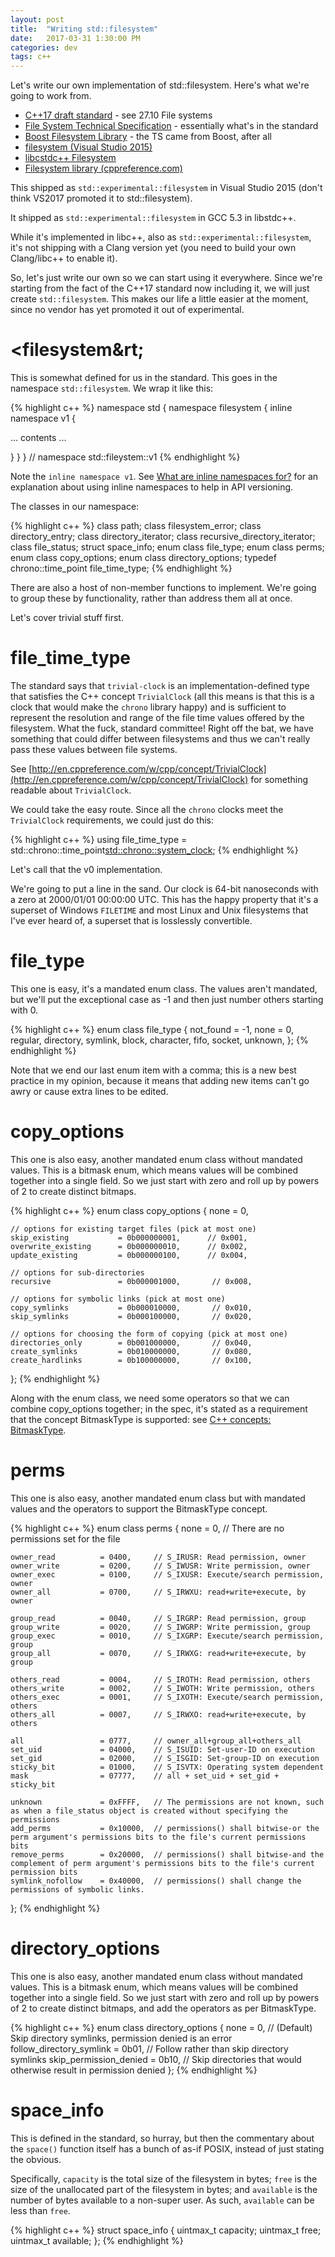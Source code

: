 ```yaml
---
layout: post
title:  "Writing std::filesystem"
date:   2017-03-31 1:30:00 PM
categories: dev
tags: c++
---
```


Let's write our own implementation of std::filesystem. Here's what we're going to work from.

- [C++17 draft standard](http://open-std.org/JTC1/SC22/WG21/docs/papers/2016/n4618.pdf) - see 27.10 File systems
- [File System Technical Specification](http://www.open-std.org/jtc1/sc22/wg21/docs/papers/2014/n4100.pdf) - essentially what's in the standard
- [Boost Filesystem Library](http://www.boost.org/doc/libs/1_42_0/libs/filesystem/doc/index.htm) - the TS came from Boost, after all
- [filesystem (Visual Studio 2015)](https://msdn.microsoft.com/en-us/library/hh874694.aspx)
- [libcstdc++ Filesystem](https://gcc.gnu.org/onlinedocs/gcc-6.1.0/libstdc++/api/a01832.html)
- [Filesystem library (cppreference.com)](http://en.cppreference.com/w/cpp/experimental/fs)

This shipped as `std::experimental::filesystem` in Visual Studio 2015 (don't think VS2017 promoted it to
std::filesystem).

It shipped as `std::experimental::filesystem` in GCC 5.3 in libstdc++.

While it's implemented in libc++, also as `std::experimental::filesystem`,
it's not shipping with a Clang version yet (you need to build your own Clang/libc++ to enable it).

So, let's just write our own so we can start using it everywhere. Since we're starting from the fact of
the C++17 standard now including it, we will just create `std::filesystem`. This makes our life a little
easier at the moment, since no vendor has yet promoted it out of experimental.

# &lt;filesystem&rt;

This is somewhat defined for us in the standard. This goes in the namespace `std::filesystem`. We
wrap it like this:

{% highlight c++ %}
namespace std {
namespace filesystem {
inline namespace v1 {

... contents ...

} } } // namespace std::fileystem::v1
{% endhighlight %}

Note the `inline namespace v1`. See [What are inline namespaces for?](http://stackoverflow.com/questions/11016220/what-are-inline-namespaces-for) for an explanation about using inline namespaces to help
in API versioning.

The classes in our namespace:

{% highlight c++ %}
class path;
class filesystem_error;
class directory_entry;
class directory_iterator;
class recursive_directory_iterator;
class file_status;
struct space_info;
enum class file_type;
enum class perms;
enum class copy_options;
enum class directory_options;
typedef chrono::time_point<trivial-clock> file_time_type;
{% endhighlight %}

There are also a host of non-member functions to implement. We're going to group these by
functionality, rather than address them all at once.

Let's cover trivial stuff first.

# file_time_type

The standard says that `trivial-clock` is an implementation-defined type that satisfies
the C++ concept `TrivialClock` (all this means is that this is a clock that would make the
`chrono` library happy) and is sufficient to represent the resolution and range of the file time
values offered by the filesystem. What the fuck, standard committee! Right off the bat,
we have something that could differ between filesystems and thus we can't really pass these
values between file systems.

See [http://en.cppreference.com/w/cpp/concept/TrivialClock](http://en.cppreference.com/w/cpp/concept/TrivialClock)
for something readable about `TrivialClock`.

We could take the easy route. Since all the `chrono` clocks meet the `TrivialClock` requirements,
we could just do this:

{% highlight c++ %}
using file_time_type = std::chrono::time_point<std::chrono::system_clock>;
{% endhighlight %}

Let's call that the v0 implementation.

We're going to put a line in the sand. Our clock is 64-bit nanoseconds with a zero at 2000/01/01 00:00:00 UTC.
This has the happy property that it's a superset of Windows `FILETIME` and most Linux and Unix filesystems
that I've ever heard of, a superset that is losslessly convertible.

# file_type

This one is easy, it's a mandated enum class. The values aren't mandated, but we'll put the exceptional
case as -1 and then just number others starting with 0.

{% highlight c++ %}
enum class file_type {
    not_found = -1,
    none = 0,
    regular,
    directory,
    symlink,
    block,
    character,
    fifo,
    socket,
    unknown,
};
{% endhighlight %}

Note that we end our last enum item with a comma; this is a new best practice in my opinion, because
it means that adding new items can't go awry or cause extra lines to be edited.

# copy_options

This one is also easy, another mandated enum class without mandated values. This is a bitmask enum, which
means values will be combined together into a single field. So we just start
with zero and roll up by powers of 2 to create distinct bitmaps.

{% highlight c++ %}
enum class copy_options
{
    none                    = 0,

    // options for existing target files (pick at most one)
    skip_existing           = 0b000000001,      // 0x001,
    overwrite_existing      = 0b000000010,      // 0x002,
    update_existing         = 0b000000100,      // 0x004,

    // options for sub-directories
    recursive               = 0b000001000,       // 0x008,

    // options for symbolic links (pick at most one)
    copy_symlinks           = 0b000010000,       // 0x010,
    skip_symlinks           = 0b000100000,       // 0x020,

    // options for choosing the form of copying (pick at most one)
    directories_only        = 0b001000000,       // 0x040,
    create_symlinks         = 0b010000000,       // 0x080,
    create_hardlinks        = 0b100000000,       // 0x100,
};
{% endhighlight %}

Along with the enum class, we need some operators so that we can combine copy_options together; in the spec,
it's stated as a requirement that the concept BitmaskType is supported: see [C++ concepts: BitmaskType](http://en.cppreference.com/w/cpp/concept/BitmaskType).

# perms

This one is also easy, another mandated enum class but with mandated values and the operators to support
the BitmaskType concept.

{% highlight c++ %}
enum class perms
{
    none                = 0,        // There are no permissions set for the file

    owner_read          = 0400,     // S_IRUSR: Read permission, owner
    owner_write         = 0200,     // S_IWUSR: Write permission, owner
    owner_exec          = 0100,     // S_IXUSR: Execute/search permission, owner
    owner_all           = 0700,     // S_IRWXU: read+write+execute, by owner

    group_read          = 0040,     // S_IRGRP: Read permission, group
    group_write         = 0020,     // S_IWGRP: Write permission, group
    group_exec          = 0010,     // S_IXGRP: Execute/search permission, group
    group_all           = 0070,     // S_IRWXG: read+write+execute, by group

    others_read         = 0004,     // S_IROTH: Read permission, others
    others_write        = 0002,     // S_IWOTH: Write permission, others
    others_exec         = 0001,     // S_IXOTH: Execute/search permission, others
    others_all          = 0007,     // S_IRWXO: read+write+execute, by others

    all                 = 0777,     // owner_all+group_all+others_all
    set_uid             = 04000,    // S_ISUID: Set-user-ID on execution
    set_gid             = 02000,    // S_ISGID: Set-group-ID on execution
    sticky_bit          = 01000,    // S_ISVTX: Operating system dependent
    mask                = 07777,    // all + set_uid + set_gid + sticky_bit

    unknown             = 0xFFFF,   // The permissions are not known, such as when a file_status object is created without specifying the permissions
    add_perms           = 0x10000,  // permissions() shall bitwise-or the perm argument's permissions bits to the file's current permissions bits
    remove_perms        = 0x20000,  // permissions() shall bitwise-and the complement of perm argument's permissions bits to the file's current permission bits
    symlink_nofollow    = 0x40000,  // permissions() shall change the permissions of symbolic links.
};
{% endhighlight %}

# directory_options

This one is also easy, another mandated enum class without mandated values. This is a bitmask enum, which
means values will be combined together into a single field. So we just start with zero and roll up by powers
of 2 to create distinct bitmaps, and add the operators as per BitmaskType.

{% highlight c++ %}
enum class directory_options
{
    none                        = 0,    // (Default) Skip directory symlinks, permission denied is an error
    follow_directory_symlink    = 0b01, // Follow rather than skip directory symlinks
    skip_permission_denied      = 0b10, // Skip directories that would otherwise result in permission denied
};
{% endhighlight %}

# space_info

This is defined in the standard, so hurray, but then the commentary about the `space()` function itself
has a bunch of as-if POSIX, instead of just stating the obvious.

Specifically, `capacity` is the total size of the filesystem in bytes; `free` is the size of the
unallocated part of the filesystem in bytes; and `available` is the number of bytes available to
a non-super user. As such, `available` can be less than `free`.

{% highlight c++ %}
struct space_info {
    uintmax_t capacity;
    uintmax_t free;
    uintmax_t available;
};
{% endhighlight %}
